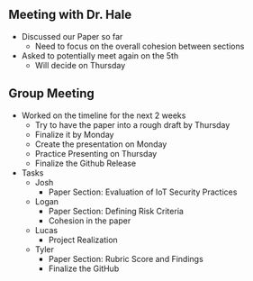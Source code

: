 ## Meeting with Dr. Hale
- Discussed our Paper so far
  - Need to focus on the overall cohesion between sections
- Asked to potentially meet again on the 5th
  - Will decide on Thursday

## Group Meeting
- Worked on the timeline for the next 2 weeks
  - Try to have the paper into a rough draft by Thursday
  - Finalize it by Monday
  - Create the presentation on Monday
  - Practice Presenting on Thursday
  - Finalize the Github Release
- Tasks
  - Josh
    - Paper Section: Evaluation of IoT Security Practices
  - Logan
    - Paper Section: Defining Risk Criteria
    - Cohesion in the paper
  - Lucas
    - Project Realization
  - Tyler 
    - Paper Section: Rubric Score and Findings
    - Finalize the GitHub